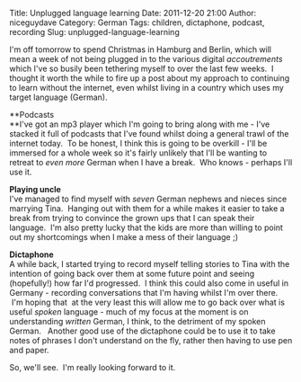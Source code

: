 Title: Unplugged language learning
Date: 2011-12-20 21:00
Author: niceguydave
Category: German
Tags: children, dictaphone, podcast, recording
Slug: unplugged-language-learning

I'm off tomorrow to spend Christmas in Hamburg and Berlin, which will
mean a week of not being plugged in to the various digital
*accoutrements* which I've so busily been tethering myself to over the
last few weeks.  I thought it worth the while to fire up a post about my
approach to continuing to learn without the internet, even whilst living
in a country which uses my target language (German).

**Podcasts  
**I've got an mp3 player which I'm going to bring along with me - I've
stacked it full of podcasts that I've found whilst doing a general trawl
of the internet today.  To be honest, I think this is going to be
overkill - I'll be immersed for a whole week so it's fairly unlikely
that I'll be wanting to retreat to *even more* German when I have a
break.  Who knows - perhaps I'll use it.

**Playing uncle**  
I've managed to find myself with *seven* German nephews and nieces
since marrying Tina.  Hanging out with them for a while makes it easier
to take a break from trying to convince the grown ups that I can speak
their language.  I'm also pretty lucky that the kids are more than
willing to point out my shortcomings when I make a mess of their
language ;)

**Dictaphone**  
A while back, I started trying to record myself telling stories to Tina
with the intention of going back over them at some future point and
seeing (hopefully!) how far I'd progressed.  I think this could also
come in useful in Germany - recording conversations that I'm having
whilst I'm over there.  I'm hoping that  at the very least this will
allow me to go back over what is useful *spoken* language - much of my
focus at the moment is on understanding *written* German, I think, to
the detriment of my spoken German.   Another good use of the dictaphone
could be to use it to take notes of phrases I don't understand on the
fly, rather then having to use pen and paper.

So, we'll see.  I'm really looking forward to it.
